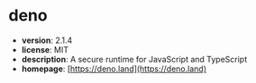 # deno

- **version**: 2.1.4
- **license**: MIT
- **description**: A secure runtime for JavaScript and TypeScript
- **homepage**: [https://deno.land](https://deno.land)

